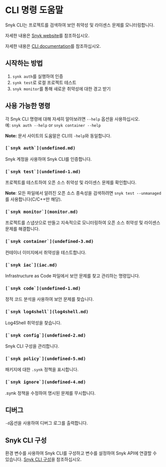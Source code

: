 # CLI 명령 도움말

Snyk CLI는 프로젝트를 검색하여 보안 취약성 및 라이센스 문제를 모니터링합니다.

자세한 내용은 [Snyk website](https://snyk.io)를 참조하십시오.

자세한 내용은 [CLI documentation](../)를 참조하십시오.

## 시작하는 방법

1. `synk auth`를 실행하여 인증
2. `synk test`로 로컬 프로젝트 테스트
3. `snyk monitor`를 통해 새로운 취약성에 대한 경고 받기

## 사용 가능한 명령

각 Snyk CLI 명령에 대해 자세히 알아보려면 `--help` 옵션을 사용하십시오. \
예: `snyk auth --help` or `snyk container --help`

**Note:** 문서 사이트의 도움말은 CLI의 `-help`와 동일합니다.

### ``[`snyk auth`](undefined.md)``

Snyk 계정을 사용하여 Snyk CLI를 인증합니다.

### ``[`snyk test`](undefined-1.md)``

프로젝트를 테스트하여 오픈 소스 취약성 및 라이센스 문제를 확인합니다.

**Note**: 모든 파일에서 알려진 오픈 소스 종속성을 검색하려면 `snyk test --unmanaged`를 사용합니다(C/C++만 해당).

### ``[`snyk monitor`](monitor.md)``

프로젝트를 스냅샷으로 만들고 지속적으로 모니터링하여 오픈 소스 취약성 및 라이센스 문제를 해결합니다.

### ``[`snyk container`](undefined-3.md)``

컨테이너 이미지에서 취약성을 테스트합니다.

### ``[`snyk iac`](iac.md)``

Infrastructure as Code 파일에서 보안 문제를 찾고 관리하는 명령입니다.

### ``[`snyk code`](undefined-1.md)``

정적 코드 분석을 사용하여 보안 문제를 찾습니다.

### ``[`snyk log4shell`](log4shell.md)``

Log4Shell 취약성을 찾습니다.

### ``[`snyk config`](undefined-2.md)``

Snyk CLI 구성을 관리합니다.

### ``[`snyk policy`](undefined-5.md)``

패키지에 대한 `.synk` 정책을 표시합니다.

### ``[`snyk ignore`](undefined-4.md)``

.synk 정책을 수정하여 명시된 문제를 무시합니다.

## 디버그

`-d`옵션을 사용하여 디버그 로그를 출력합니다.

## Snyk CLI 구성

환경 변수를 사용하여 Snyk CLI를 구성하고 변수를 설정하여 Snyk API에 연결할 수 있습니다. [Snyk CLI 구성](../snyk-cli.md)을 참조하십시오.
